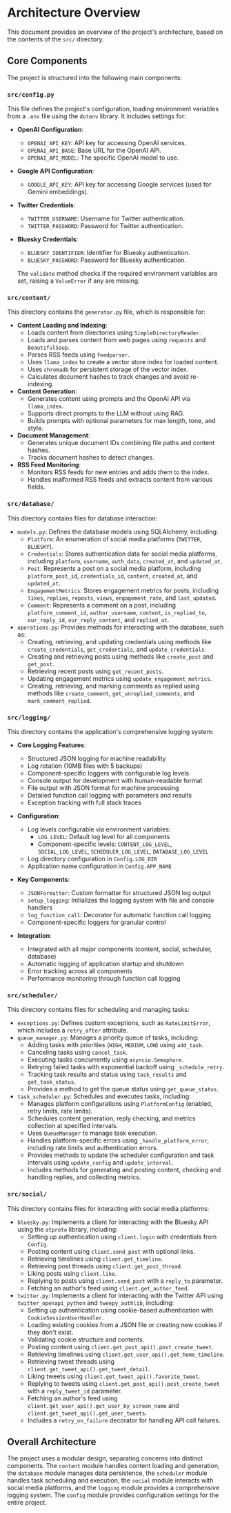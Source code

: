 # Architecture Overview

This document provides an overview of the project's architecture, based on the contents of the `src/` directory.

## Core Components

The project is structured into the following main components:

### `src/config.py`

This file defines the project's configuration, loading environment variables from a `.env` file using the `dotenv` library. It includes settings for:

-   **OpenAI Configuration**:
    -   `OPENAI_API_KEY`: API key for accessing OpenAI services.
    -   `OPENAI_API_BASE`: Base URL for the OpenAI API.
    -   `OPENAI_API_MODEL`: The specific OpenAI model to use.
-   **Google API Configuration**:
    -   `GOOGLE_API_KEY`: API key for accessing Google services (used for Gemini embeddings).
-   **Twitter Credentials**:
    -   `TWITTER_USERNAME`: Username for Twitter authentication.
    -   `TWITTER_PASSWORD`: Password for Twitter authentication.
-   **Bluesky Credentials**:
    -   `BLUESKY_IDENTIFIER`: Identifier for Bluesky authentication.
    -   `BLUESKY_PASSWORD`: Password for Bluesky authentication.

    The `validate` method checks if the required environment variables are set, raising a `ValueError` if any are missing.

### `src/content/`

This directory contains the `generator.py` file, which is responsible for:

-   **Content Loading and Indexing**:
    -   Loads content from directories using `SimpleDirectoryReader`.
    -   Loads and parses content from web pages using `requests` and `BeautifulSoup`.
    -   Parses RSS feeds using `feedparser`.
    -   Uses `llama_index` to create a vector store index for loaded content.
    -   Uses `chromadb` for persistent storage of the vector index.
    -   Calculates document hashes to track changes and avoid re-indexing.
-   **Content Generation**:
    -   Generates content using prompts and the OpenAI API via `llama_index`.
    -   Supports direct prompts to the LLM without using RAG.
    -   Builds prompts with optional parameters for max length, tone, and style.
-   **Document Management**:
    -   Generates unique document IDs combining file paths and content hashes.
    -   Tracks document hashes to detect changes.
-   **RSS Feed Monitoring**:
    -   Monitors RSS feeds for new entries and adds them to the index.
    -   Handles malformed RSS feeds and extracts content from various fields.

### `src/database/`

This directory contains files for database interaction:

-   `models.py`: Defines the database models using SQLAlchemy, including:
    -   `Platform`: An enumeration of social media platforms (`TWITTER`, `BLUESKY`).
    -   `Credentials`: Stores authentication data for social media platforms, including `platform`, `username`, `auth_data`, `created_at`, and `updated_at`.
    -   `Post`: Represents a post on a social media platform, including `platform_post_id`, `credentials_id`, `content`, `created_at`, and `updated_at`.
    -   `EngagementMetrics`: Stores engagement metrics for posts, including `likes`, `replies`, `reposts`, `views`, `engagement_rate`, and `last_updated`.
    -   `Comment`: Represents a comment on a post, including `platform_comment_id`, `author_username`, `content`, `is_replied_to`, `our_reply_id`, `our_reply_content`, and `replied_at`.
-   `operations.py`: Provides methods for interacting with the database, such as:
    -   Creating, retrieving, and updating credentials using methods like `create_credentials`, `get_credentials`, and `update_credentials`.
    -   Creating and retrieving posts using methods like `create_post` and `get_post`.
    -   Retrieving recent posts using `get_recent_posts`.
    -   Updating engagement metrics using `update_engagement_metrics`.
    -   Creating, retrieving, and marking comments as replied using methods like `create_comment`, `get_unreplied_comments`, and `mark_comment_replied`.

### `src/logging/`

This directory contains the application's comprehensive logging system:

-   **Core Logging Features**:
    -   Structured JSON logging for machine readability
    -   Log rotation (10MB files with 5 backups)
    -   Component-specific loggers with configurable log levels
    -   Console output for development with human-readable format
    -   File output with JSON format for machine processing
    -   Detailed function call logging with parameters and results
    -   Exception tracking with full stack traces

-   **Configuration**:
    -   Log levels configurable via environment variables:
        -   `LOG_LEVEL`: Default log level for all components
        -   Component-specific levels: `CONTENT_LOG_LEVEL`, `SOCIAL_LOG_LEVEL`, `SCHEDULER_LOG_LEVEL`, `DATABASE_LOG_LEVEL`
    -   Log directory configuration in `Config.LOG_DIR`
    -   Application name configuration in `Config.APP_NAME`

-   **Key Components**:
    -   `JSONFormatter`: Custom formatter for structured JSON log output
    -   `setup_logging`: Initializes the logging system with file and console handlers
    -   `log_function_call`: Decorator for automatic function call logging
    -   Component-specific loggers for granular control

-   **Integration**:
    -   Integrated with all major components (content, social, scheduler, database)
    -   Automatic logging of application startup and shutdown
    -   Error tracking across all components
    -   Performance monitoring through function call logging

### `src/scheduler/`

This directory contains files for scheduling and managing tasks:

-   `exceptions.py`: Defines custom exceptions, such as `RateLimitError`, which includes a `retry_after` attribute.
-   `queue_manager.py`: Manages a priority queue of tasks, including:
    -   Adding tasks with priorities (`HIGH`, `MEDIUM`, `LOW`) using `add_task`.
    -   Canceling tasks using `cancel_task`.
    -   Executing tasks concurrently using `asyncio.Semaphore`.
    -   Retrying failed tasks with exponential backoff using `_schedule_retry`.
    -   Tracking task results and status using `task_results` and `get_task_status`.
    -   Provides a method to get the queue status using `get_queue_status`.
-   `task_scheduler.py`: Schedules and executes tasks, including:
    -   Manages platform configurations using `PlatformConfig` (enabled, retry limits, rate limits).
    -   Schedules content generation, reply checking, and metrics collection at specified intervals.
    -   Uses `QueueManager` to manage task execution.
    -   Handles platform-specific errors using `_handle_platform_error`, including rate limits and authentication errors.
    -   Provides methods to update the scheduler configuration and task intervals using `update_config` and `update_interval`.
    -   Includes methods for generating and posting content, checking and handling replies, and collecting metrics.

### `src/social/`

This directory contains files for interacting with social media platforms:

-   `bluesky.py`: Implements a client for interacting with the Bluesky API using the `atproto` library, including:
    -   Setting up authentication using `client.login` with credentials from `Config`.
    -   Posting content using `client.send_post` with optional links.
    -   Retrieving timelines using `client.get_timeline`.
    -   Retrieving post threads using `client.get_post_thread`.
    -   Liking posts using `client.like`.
    -   Replying to posts using `client.send_post` with a `reply_to` parameter.
    -   Fetching an author's feed using `client.get_author_feed`.
-   `twitter.py`: Implements a client for interacting with the Twitter API using `twitter_openapi_python` and `tweepy_authlib`, including:
    -   Setting up authentication using cookie-based authentication with `CookieSessionUserHandler`.
    -   Loading existing cookies from a JSON file or creating new cookies if they don't exist.
    -   Validating cookie structure and contents.
    -   Posting content using `client.get_post_api().post_create_tweet`.
    -   Retrieving timelines using `client.get_user_api().get_home_timeline`.
    -   Retrieving tweet threads using `client.get_tweet_api().get_tweet_detail`.
    -   Liking tweets using `client.get_tweet_api().favorite_tweet`.
    -   Replying to tweets using `client.get_post_api().post_create_tweet` with a `reply_tweet_id` parameter.
    -   Fetching an author's feed using `client.get_user_api().get_user_by_screen_name` and `client.get_tweet_api().get_user_tweets`.
    -   Includes a `retry_on_failure` decorator for handling API call failures.

## Overall Architecture

The project uses a modular design, separating concerns into distinct components. The `content` module handles content loading and generation, the `database` module manages data persistence, the `scheduler` module handles task scheduling and execution, the `social` module interacts with social media platforms, and the `logging` module provides a comprehensive logging system. The `config` module provides configuration settings for the entire project.
